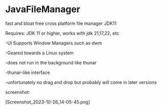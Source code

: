 # JavaFileManager
fast and bloat free cross platform file manager JDK11

Requires: JDK 11 or higher, works with jdk 21,17,22, etc

-UI Supports Window Managers such as dwm

-Geared towards a Linux system

-does not run in the background like thunar

-thunar-like interface

-unfortunately no drag and drop but probably will come in later versions

screenshot:

[Screenshot_2023-10-26_14-05-45.png]

